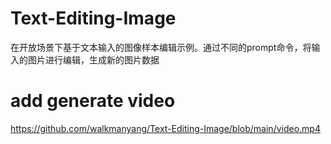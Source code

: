 # Text-Editing-Image
在开放场景下基于文本输入的图像样本编辑示例。通过不同的prompt命令，将输入的图片进行编辑，生成新的图片数据
# add generate video
https://github.com/walkmanyang/Text-Editing-Image/blob/main/video.mp4
